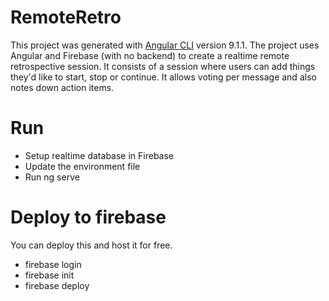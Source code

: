 # RemoteRetro

This project was generated with [Angular CLI](https://github.com/angular/angular-cli) version 9.1.1.
The project uses Angular and Firebase (with no backend) to create a realtime remote retrospective session. It consists of a session where users can add things they'd like to start, stop or continue. It allows voting per message and also notes down action items.

# Run
* Setup realtime database in Firebase 
* Update the environment file
* Run ng serve

# Deploy to firebase
You can deploy this and host it for free.
* firebase login
* firebase init
* firebase deploy

